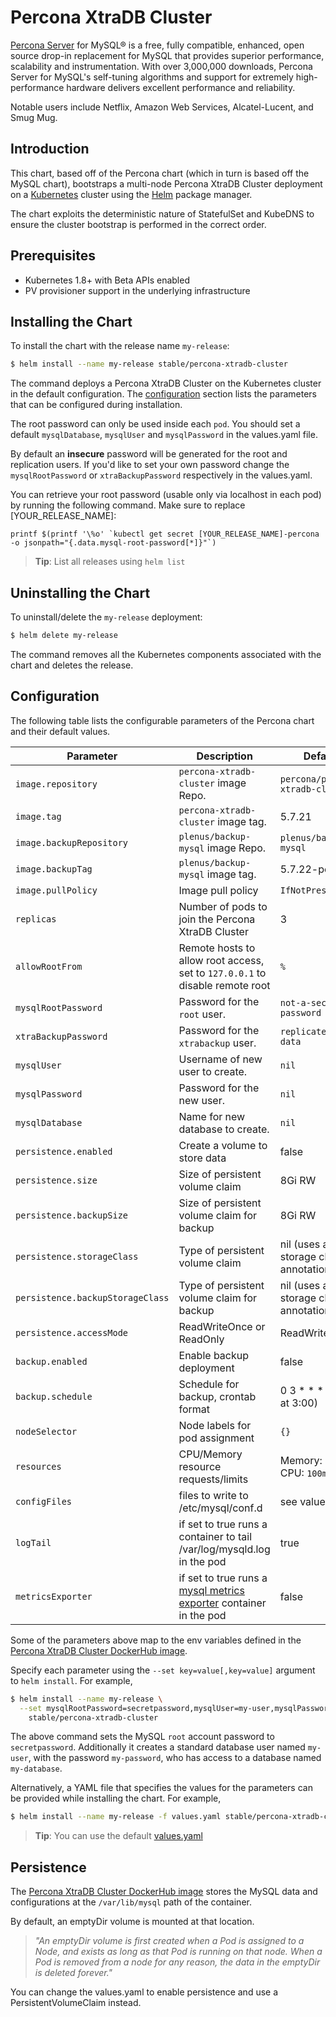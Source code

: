 # Percona XtraDB Cluster

[Percona Server](https://MySQL.org) for MySQL® is a free, fully compatible, enhanced, open source drop-in replacement for MySQL that provides superior performance, scalability and instrumentation. With over 3,000,000 downloads, Percona Server for MySQL's self-tuning algorithms and support for extremely high-performance hardware delivers excellent performance and reliability.

Notable users include Netflix, Amazon Web Services, Alcatel-Lucent, and Smug Mug.

## Introduction

This chart, based off of the Percona chart (which in turn is based off the MySQL chart), bootstraps a multi-node Percona XtraDB Cluster deployment on a [Kubernetes](http://kubernetes.io) cluster using the [Helm](https://helm.sh) package manager.

The chart exploits the deterministic nature of StatefulSet and KubeDNS to ensure the cluster bootstrap is performed in the correct order.

## Prerequisites

- Kubernetes 1.8+ with Beta APIs enabled
- PV provisioner support in the underlying infrastructure

## Installing the Chart

To install the chart with the release name `my-release`:

```bash
$ helm install --name my-release stable/percona-xtradb-cluster
```

The command deploys a Percona XtraDB Cluster on the Kubernetes cluster in the default configuration. The [configuration](#configuration) section lists the parameters that can be configured during installation.

The root password can only be used inside each `pod`.  You should set a default `mysqlDatabase`, `mysqlUser` and `mysqlPassword` in the values.yaml file.

By default an **insecure** password will be generated for the root and replication users. If you'd like to set your own password change the `mysqlRootPassword` or `xtraBackupPassword` respectively
in the values.yaml.

You can retrieve your root password (usable only via localhost in each pod) by running the following command. Make sure to replace [YOUR_RELEASE_NAME]:

    printf $(printf '\%o' `kubectl get secret [YOUR_RELEASE_NAME]-percona -o jsonpath="{.data.mysql-root-password[*]}"`)

> **Tip**: List all releases using `helm list`

## Uninstalling the Chart

To uninstall/delete the `my-release` deployment:

```bash
$ helm delete my-release
```

The command removes all the Kubernetes components associated with the chart and deletes the release.

## Configuration

The following table lists the configurable parameters of the Percona chart and their default values.

| Parameter                        | Description                        | Default                                                    |
| -----------------------          | ---------------------------------- | ---------------------------------------------------------- |
| `image.repository`               | `percona-xtradb-cluster` image Repo.                 | `percona/percona-xtradb-cluster` |
| `image.tag`                      | `percona-xtradb-cluster` image tag.                 | 5.7.21 |
| `image.backupRepository`         | `plenus/backup-mysql` image Repo.                 |`plenus/backup-mysql`                                   |
| `image.backupTag`                | `plenus/backup-mysql` image tag.                 | 5.7.22-percona |
| `image.pullPolicy`               | Image pull policy                  | `IfNotPresent` |
| `replicas`                       | Number of pods to join the Percona XtraDB Cluster   | 3                                         |
| `allowRootFrom`                  | Remote hosts to allow root access, set to `127.0.0.1` to disable remote root  | `%` |
| `mysqlRootPassword`              | Password for the `root` user.      | `not-a-secure-password`                                                      |
| `xtraBackupPassword`             | Password for the `xtrabackup` user. | `replicate-my-data` |
| `mysqlUser`                      | Username of new user to create.    | `nil`                                                      |
| `mysqlPassword`                  | Password for the new user.         | `nil`                                                      |
| `mysqlDatabase`                  | Name for new database to create.   | `nil`                                                      |
| `persistence.enabled`            | Create a volume to store data      | false                                                       |
| `persistence.size`               | Size of persistent volume claim    | 8Gi RW                                                     |
| `persistence.backupSize`               | Size of persistent volume claim for backup   | 8Gi RW                                                     |
| `persistence.storageClass`       | Type of persistent volume claim    | nil  (uses alpha storage class annotation)                 |
| `persistence.backupStorageClass` | Type of persistent volume claim for backup   | nil  (uses alpha storage class annotation)                 |
| `persistence.accessMode`         | ReadWriteOnce or ReadOnly          | ReadWriteOnce                                              |
| `backup.enabled`                 | Enable backup deployment           | false                                                       |
| `backup.schedule`                | Schedule for backup, crontab format | 0 3 * * * (daily at 3:00)                                   |
| `nodeSelector`                   | Node labels for pod assignment     | `{}`							|
| `resources`                      | CPU/Memory resource requests/limits | Memory: `256Mi`, CPU: `100m`                              |
| `configFiles` | files to write to /etc/mysql/conf.d | see values.yaml |
| `logTail` | if set to true runs a container to tail /var/log/mysqld.log in the pod | true |
| `metricsExporter` | if set to true runs a [mysql metrics exporter](https://github.com/prometheus/mysqld_exporter) container in the pod | false |


Some of the parameters above map to the env variables defined in the [Percona XtraDB Cluster DockerHub image](https://hub.docker.com/r/percona/percona-xtradb-cluster/).

Specify each parameter using the `--set key=value[,key=value]` argument to `helm install`. For example,

```bash
$ helm install --name my-release \
  --set mysqlRootPassword=secretpassword,mysqlUser=my-user,mysqlPassword=my-password,mysqlDatabase=my-database \
    stable/percona-xtradb-cluster
```

The above command sets the MySQL `root` account password to `secretpassword`. Additionally it creates a standard database user named `my-user`, with the password `my-password`, who has access to a database named `my-database`.

Alternatively, a YAML file that specifies the values for the parameters can be provided while installing the chart. For example,

```bash
$ helm install --name my-release -f values.yaml stable/percona-xtradb-cluster
```

> **Tip**: You can use the default [values.yaml](values.yaml)

## Persistence

The [Percona XtraDB Cluster DockerHub image](https://hub.docker.com/r/percona/percona-xtradb-cluster/) stores the MySQL data and configurations at the `/var/lib/mysql` path of the container.

By default, an emptyDir volume is mounted at that location.

> *"An emptyDir volume is first created when a Pod is assigned to a Node, and exists as long as that Pod is running on that node. When a Pod is removed from a node for any reason, the data in the emptyDir is deleted forever."*

You can change the values.yaml to enable persistence and use a PersistentVolumeClaim instead.
